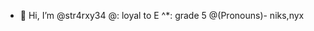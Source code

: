 - 👋 Hi, I’m @str4rxy34
@: loyal to E
^*: grade 5
  @(Pronouns)- niks,nyx

<!---
str4rxy34/str4rxy34 is a ✨ special ✨ repository because its `README.md` (this file) appears on your GitHub profile.
You can click the Preview link to take a look at your changes.
--->
